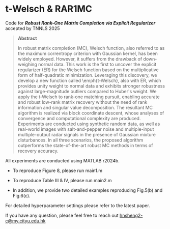 # t-Welsch & RAR1MC
Code for ___Robust Rank-One Matrix Completion via Explicit Regularizer___ accepted by TNNLS 2025
> **Abstract**
> <p> In robust matrix completion (MC), Welsch function, also referred to as the maximum correntropy criterion with Gaussian kernel, has been widely employed. However, it suffers from the drawback of down-weighing normal data. This work is the first to uncover the explicit regularizer (ER) for the Welsch function based on the multiplicative form of half-quadratic minimization. Leveraging this discovery, we develop a new function called \emph{t-Welsch}, also with ER, which provides unity weight to normal data and exhibits stronger robustness against large-magnitude outliers compared to Huber's weight. We apply the t-Welsch to rank-one matching pursuit, enabling accurate and robust low-rank matrix recovery without the need of rank information and singular value decomposition. The resultant MC algorithm is realized via block coordinate descent, whose analyses of convergence and computational complexity are produced. Experiments are conducted using synthetic random data, as well as real-world images with salt-and-pepper noise and multiple-input multiple-output radar signals in the presence of Gaussian mixture disturbances. In all three scenarios, the proposed algorithm outperforms the state-of-the-art robust MC methods in terms of recovery accuracy. <p>

All experiments are conducted using MATLAB r2024b.

- To reproduce Figure 8, please run main1.m

- To reproduce Table III & IV, please run main2.m

- In addition, we provide two detailed examples reproducing Fig.5(b) and Fig.6(c).

For detailed hyperparameter settings please refer to the latest paper.

If you have any question, please feel free to reach out hnsheng2-c@my.cityu.edu.hk
